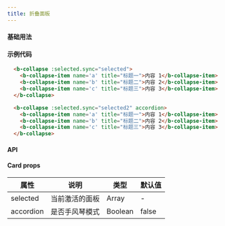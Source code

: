 ```yaml
---
title: 折叠面板
---
```


#### 基础用法

<ClientOnly>
  <collapse-demos></collapse-demos>
</ClientOnly>


#### 示例代码
```html
  <b-collapse :selected.sync="selected">
    <b-collapse-item name='a' title="标题一">内容 1</b-collapse-item>
    <b-collapse-item name='b' title="标题二">内容 2</b-collapse-item>
    <b-collapse-item name='c' title="标题三">内容 3</b-collapse-item>
  </b-collapse>

  <b-collapse :selected.sync="selected2" accordion>
    <b-collapse-item name='a' title="标题一">内容 1</b-collapse-item>
    <b-collapse-item name='b' title="标题二">内容 2</b-collapse-item>
    <b-collapse-item name='c' title="标题三">内容 3</b-collapse-item>
  </b-collapse>
```

#### API
#### Card props
属性| 说明 | 类型 | 默认值
---|---|---|---
selected | 当前激活的面板 | Array | -
accordion | 是否手风琴模式 | Boolean | false







